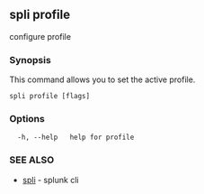 ## spli profile

configure profile

### Synopsis

This command allows you to set the active profile.

```
spli profile [flags]
```

### Options

```
  -h, --help   help for profile
```

### SEE ALSO

* [spli](spli.md)	 - splunk cli

